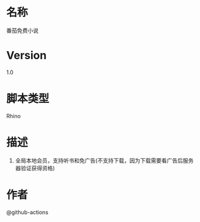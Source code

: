# 名称
番茄免费小说
# Version
1.0
# 脚本类型
Rhino
# 描述
1. 全局本地会员，支持听书和免广告(不支持下载，因为下载需要看广告后服务器验证获得资格)
# 作者
@github-actions
